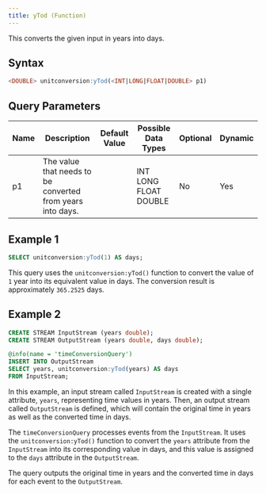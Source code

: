 ```yaml
---
title: yTod (Function)
---
```


This converts the given input in years into days.

## Syntax

```sql
<DOUBLE> unitconversion:yTod(<INT|LONG|FLOAT|DOUBLE> p1)
```

## Query Parameters

| Name | Description | Default Value | Possible Data Types   | Optional | Dynamic |
|------|-------------|---------------|-----------------------|----------|---------|
| p1   | The value that needs to be converted from years into days. |               | INT LONG FLOAT DOUBLE | No       | Yes     |

## Example 1

```sql
SELECT unitconversion:yTod(1) AS days;
```

This query uses the `unitconversion:yTod()` function to convert the value of `1` year into its equivalent value in days. The conversion result is approximately `365.2525` days.

## Example 2

```sql
CREATE STREAM InputStream (years double);
CREATE STREAM OutputStream (years double, days double);

@info(name = 'timeConversionQuery')
INSERT INTO OutputStream
SELECT years, unitconversion:yTod(years) AS days
FROM InputStream;
```

In this example, an input stream called `InputStream` is created with a single attribute, `years`, representing time values in years. Then, an output stream called `OutputStream` is defined, which will contain the original time in years as well as the converted time in days.

The `timeConversionQuery` processes events from the `InputStream`. It uses the `unitconversion:yTod()` function to convert the `years` attribute from the `InputStream` into its corresponding value in days, and this value is assigned to the `days` attribute in the `OutputStream`.

The query outputs the original time in years and the converted time in days for each event to the `OutputStream`.
